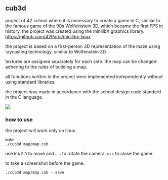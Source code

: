 ## cub3d

project of 42 school where it is necessary to create a game in C, similar to the famous game of the 90s Wolfeinstein 3D, which became the first FPS in history. the project was created using the minilibX graphics library. https://github.com/42Paris/minilibx-linux

the project is based on a first-person 3D representation of the maze using raycasting technology, similar to Wolfenstein 3D.

textures are assigned separately for each side. the map can be changed adhering to the rules of building a map.

all functions written in the project were implemented independently without using standard libraries.

the project was made in accordance with the school design code standard in the C language.

![](cub3d.gif)

### how to use
the project will work only on linux.
```
make
./cub3d map/map.cub
```
use `W` `A` `S` `D` to move and `←` `→` to rotate the camera. `esc` to close the game.

to take a screenshot before the game.
```
./cub3d map/map.cub --save
```
